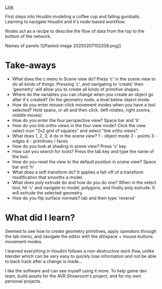 [Link](https://www.sidefx.com/tutorials/h205-foundations-welcome/)

First steps into Houdini modeling a coffee cup and falling gumballs.
Learning to navigate Houdini and it's node-based workflow.

Nodes act as a recipe to describe the flow of data from the top to the bottom of the network.

Names of panels
![[Pasted image 20250207102208.png]]


# Take-aways
- What does the c menu in Scene view do?
Press 'c' in the scene view to do all kinds of things.
Pressing 'c', and navigating to 'create' then 'geometry' will allow you to create all kinds of primitive shapes.
- Where do the variables you can change when you create an object go after it's created?
On the geometry node, a level below object mode.
- How do you enter mouse-click movement modes when you have a tool selected?
Hold space, or alt and then click. (left rotates, right zooms, middle moves)
- How do you enter the four perspective view? 
Space bar and 'b'
- How do you link ortho views in the four view mode?
Click the view select icon "2x2 grid of squares" and select "link ortho views".
- What does 1, 2, 3, 4 do in the scene view?
1 - object mode
2 - points
3 - edges
4 - primitives / faces
- How do you look at shading in scene view?
Press 'v' key.
- How can you search for tools?
Press the tab key and type the name of the tool.
- How do you reset the view to the default position in scene view?
Space bar and 'h'
- What does a soft transform do?
It applies a fall-off of a transform modification that smooths a model.
- What does poly extrude do and how do you do one?
When in the select tool, hit 'c' and navigate to model, polygons, and finally poly extrude. It will extrude the selected geometry.
- How do you flip surface normals?
tab and then type 'reverse'

# What did I learn?
Seemed to see how to create geometry primitives, apply operators through the tab menu, and navigate the editor with the alt/space + mouse buttons movement modes.

I learned everything in Houdini follows a non-destructive work flow, unlike blender which can be very easy to quickly lose information and not be able to back track after a change is made...

I like the software and can see myself using it more. To help game dev team, build assets for the AVR Showroom's project, and for my own personal projects.




















